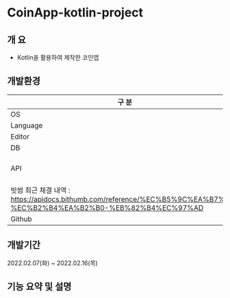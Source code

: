 # CoinApp-kotlin-project

## 개 요

- Kotlin을 활용하여 제작한 코인앱

## 개발환경

| 구 분 | 내 용 |
| --- | --- |
| OS | Windows 10 home |
| Language | Kotlin |
| Editor | Android Studio Dolphin |
| DB | Room |
| API | 빗썸 현재가 정보 조회 : https://apidocs.bithumb.com/reference/%ED%98%84%EC%9E%AC%EA%B0%80-%EC%A0%95%EB%B3%B4-%EC%A1%B0%ED%9A%8C-all
빗썸 최근 체결 내역 : https://apidocs.bithumb.com/reference/%EC%B5%9C%EA%B7%BC-%EC%B2%B4%EA%B2%B0-%EB%82%B4%EC%97%AD |
| Github | https://github.com/fkrbtjs/CoinApp-kotlin-project |

## 개발기간

2022.02.07(화) ~ 2022.02.16(목)


## 기능 요약 및 설명
